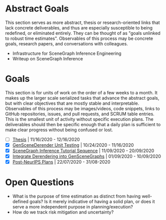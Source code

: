 # Abstract Goals
This section serves as more abstract, thesis or research-oriented links that
lack concrete deliverables, and thus are especially susceptible to being
redefined, or eliminated entirely. They can be thought of as "goals unlinked to
robust time estimates". Observables of this process may be concrete goals,
research papers, and conversations with colleagues.

* Infrastructure for SceneGraph Inference Engineering
* Writeup on SceneGraph Inference

# Goals
This section is for units of work on the order of a few weeks to a month. It
makes up the larger scale serialized tasks that advance the abstract goals, but
with clear objectives that are mostly stable and interpretable. Observables of
this process may be images/videos, code snippets, links to GitHub repositories,
issues, and pull requests, and SCRUM table entries. This is the smallest unit
of activity without specific execution plans. The deliverables should then be
specific enough that a daily plan is sufficient to make clear progress without
being confused or lost.

* [ ] [Thesis](Thesis.md) | 11/16/2020 - 12/16/2020
* [X] [GenSceneDerender Unit Testing](GenSceneDerenderUnitTesting.md) | 10/24/2020 - 11/16/2020
* [X] [SceneGraph Inference Tutorial Sequence](SceneGraphInferenceTutorialSequence.md) | 11/09/2020 - 20/09/2020
* [X] [Integrate Derendering into GenSceneGraphs](IntegrateDerenderingIntoGenSceneGraphs.md) | 01/09/2020 - 10/09/2020
* [X] [Post-NeurIPS Plans](Post-NeurIPSPlans.md) | 22/07/2020 - 31/08-2020

# Open Questions

* What is the purpose of time estimation as distinct from having well-defined
  goals? Is it merely indicative of having a solid plan, or does it serve a
  more independent purpose in planning/execution?
* How do we track risk mitigation and uncertainty?

